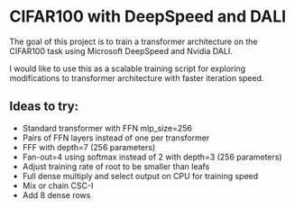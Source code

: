 # CIFAR100 with DeepSpeed and DALI

The goal of this project is to train a transformer architecture on the CIFAR100 task using Microsoft DeepSpeed and Nvidia DALI.

I would like to use this as a scalable training script for exploring modifications to transformer architecture with faster iteration speed.

## Ideas to try:

* Standard transformer with FFN mlp_size=256
* Pairs of FFN layers instead of one per transformer
* FFF with depth=7 (256 parameters)
* Fan-out=4 using softmax instead of 2 with depth=3 (256 parameters)
* Adjust training rate of root to be smaller than leafs
* Full dense multiply and select output on CPU for training speed
* Mix or chain CSC-I
* Add 8 dense rows
